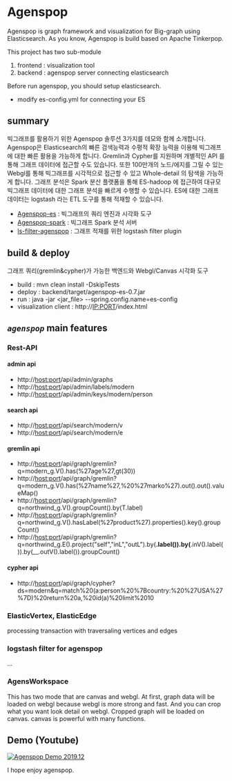 # Agenspop

Agenspop is graph framework and visualization for Big-graph using Elasticsearch.
As you know, Agenspop is build based on Apache Tinkerpop.

This project has two sub-module
1) frontend : visualization tool
2) backend : agenspop server connecting elasticsearch

Before run agenspop, you should setup elasticsearch.
- modify es-config.yml for connecting your ES

## summary 

빅그래프를 활용하기 위한 Agenspop 솔루션 3가지를 데모와 함께 소개합니다.
Agenspop은 Elasticsearch의 빠른 검색능력과 수평적 확장 능력을 이용해 빅그래프에 대한 빠른 활용을 가능하게 합니다.
Gremlin과 Cypher를 지원하며 개별적인 API 를 통해 그래프 데이터에 접근할 수도 있습니다.
또한 100만개의 노드/에지를 그릴 수 있는 Webgl를 통해 빅그래프를 시각적으로 접근할 수 있고 Whole-detail 의 탐색을 가능하게 합니다.
그래프 분석은 Spark 분산 플랫폼을 통해 ES-hadoop 에 접근하여 대규모 빅그래프 데이터에 대한 그래프 분석을 빠르게 수행할 수 있습니다.
ES에 대한 그래프 데이터는 logstash 라는 ETL 도구를 통해 적재할 수 있습니다. 

- [Agenspop-es](https://github.com/bitnine-oss/agenspop-es) : 빅그래프의 쿼리 엔진과 시각화 도구
- [Agenspop-spark](https://github.com/bitnine-oss/agenspop-spark) : 빅그래프 Spark 분석 서버
- [ls-filter-agenspop](https://github.com/bitnine-oss/ls-filter-agenspop) : 그래프 적재를 위한 logstash filter plugin

## build & deploy 

그래프 쿼리(gremlin&cypher)가 가능한 백엔드와 Webgl/Canvas 시각화 도구

- build : mvn clean install -DskipTests
- deploy : backend/target/agenspop-es-0.7.jar 
- run : java -jar <jar_file> --spring.config.name=es-config
- visualization client : http://<IP:PORT>/index.html


## _`agenspop`_ main features

### Rest-API

#### admin api
- http://<host:port>/api/admin/graphs
- http://<host:port>/api/admin/labels/modern
- http://<host:port>/api/admin/keys/modern/person

#### search api
- http://<host:port>/api/search/modern/v
- http://<host:port>/api/search/modern/e

#### gremlin api
- http://<host:port>/api/graph/gremlin?q=modern_g.V().has(%27age%27,gt(30))
- http://<host:port>/api/graph/gremlin?q=modern_g.V().has(%27name%27,%20%27marko%27).out().out().valueMap()
- http://<host:port>/api/graph/gremlin?q=northwind_g.V().groupCount().by(T.label)
- http://<host:port>/api/graph/gremlin?q=northwind_g.V().hasLabel(%27product%27).properties().key().groupCount()
- http://<host:port>/api/graph/gremlin?q=northwind_g.E().project("self","inL","outL").by(__.label()).by(__.inV().label()).by(__.outV().label()).groupCount()

#### cypher api
- http://<host:port>/api/graph/cypher?ds=modern&q=match%20(a:person%20%7Bcountry:%20%27USA%27%7D)%20return%20a,%20id(a)%20limit%2010


### ElasticVertex, ElasticEdge

processing transaction with traversaling vertices and edges

### logstash filter for agenspop

...
 
### AgensWorkspace

This has two mode that are canvas and webgl.
At first, graph data will be loaded on webgl because webgl is more strong and fast.
And you can crop what you want look detail on webgl. 
Cropped graph will be loaded on canvas. 
canvas is powerful with many functions.   

## Demo (Youtube)

[![Agenspop Demo 2019.12](https://i9.ytimg.com/vi/fdpXpsJP2ek/mq1.jpg?sqp=CPyMpZcG&rs=AOn4CLCMMWz7C5VkkTTj82yMwqrZEHEjqQ)](https://youtu.be/fdpXpsJP2ek)

I hope enjoy agenspop.


